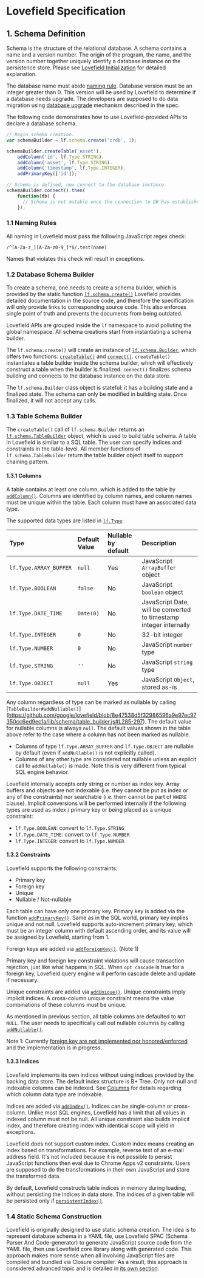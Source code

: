 # Lovefield Specification

## 1. Schema Definition

Schema is the structure of the relational database. A schema contains a name and
a version number. The origin of the program, the name, and the version number
together uniquely identify a database instance on the persistence store. Please
see [Lovefield Initialization](03_life_of_db.md#31-lovefield-initialization) for
detailed explanation.

The database name must abide [naming rule](#11-naming-rules). Database version
must be an integer greater than 0. This version will be used by Lovefield to
determine if a database needs upgrade. The developers are supposed to do data
migration using [database upgrade](03_life_of_db.md#33-database-upgrade)
mechanism described in the spec.

The following code demonstrates how to use Lovefield-provided APIs to declare
a database schema.

```js
// Begin schema creation.
var schemaBuilder = lf.schema.create('crdb', 1);

schemaBuilder.createTable('Asset').
    addColumn('id', lf.Type.STRING).
    addColumn('asset', lf.Type.STRING).
    addColumn('timestamp', lf.Type.INTEGER).
    addPrimaryKey(['id']);

// Schema is defined, now connect to the database instance.
schemaBuilder.connect().then(
    function(db) {
      // Schema is not mutable once the connection to DB has established.
    });
```

### 1.1 Naming Rules

All naming in Lovefield must pass the following JavaScript regex check:

`/^[A-Za-z_][A-Za-z0-9_]*$/.test(name)`

Names that violates this check will result in exceptions.


### 1.2 Database Schema Builder

To create a schema, one needs to create a schema builder, which is provided by
the static function [`lf.schema.create()`](
https://github.com/google/lovefield/blob/31f14db4995bb89fa053c99261a4b7501f87eb8d/lib/schema/builder.js#L232-242)
Lovefield provides detailed documentation in the source code, and therefore the
specification will only provide links to corresponding source code. This also
enforces single point of truth and prevents the documents from being outdated.

Lovefield APIs are grouped inside the `lf` namespace to avoid polluting the
global namespace. All schema creations start from instantiating a schema
builder.

The `lf.schema.create()` will create an instance of [`lf.schema.Builder`](
https://github.com/google/lovefield/blob/31f14db4995bb89fa053c99261a4b7501f87eb8d/lib/schema/builder.js#L32-48),
which offers two functions: [`createTable()`](
https://github.com/google/lovefield/blob/31f14db4995bb89fa053c99261a4b7501f87eb8d/lib/schema/builder.js#L134-147) and
[`connect()`](
https://github.com/google/lovefield/blob/31f14db4995bb89fa053c99261a4b7501f87eb8d/lib/schema/builder.js#L91-109).
`createTable()` instantiates a table builder inside the schema builder, which
will effectively construct a table when the builder is finalized.
`connect()` finalizes schema building and connects to the database instance on
the data store.

The `lf.schema.Builder` class object is stateful: it has a building state and a
finalized state. The schema can only be modified in building state. Once
finalized, it will not accept any calls.

### 1.3 Table Schema Builder

The `createTable()` call of `lf.schema.Builder` returns an
[`lf.schema.TableBuilder`](
https://github.com/google/lovefield/blob/8e47538d5f32986596a9e97ec97350cc6ed9ec1a/lib/schema/table_builder.js#L38-77)
object, which is used to build table schema. A table in Lovefield is similar to
a SQL table. The user can specify indices and constraints in the table-level.
All member functions of `lf.schema.TableBuilder` return the table builder object
itself to support chaining pattern.

#### 1.3.1 Columns

A table contains at least one column, which is added to the table by
[`addColumn()`](
https://github.com/google/lovefield/blob/8e47538d5f32986596a9e97ec97350cc6ed9ec1a/lib/schema/table_builder.js#L178-191).
Columns are identified by column names, and column names must be unique within
the table. Each column must have an associated data type.

The supported data types are listed in [`lf.Type`](
https://github.com/google/lovefield/blob/fafe224c75083698f1702c35c7908c25a8ea5951/lib/enums.js#L60-93):

| Type                 | Default Value | Nullable by default | Description                          |
|:---------------------|:--------------|:--------------------|:-------------------------------------|
|`lf.Type.ARRAY_BUFFER`|`null`         |Yes                  |JavaScript `ArrayBuffer` object       |
|`lf.Type.BOOLEAN`     |`false`        |No                   |JavaScript `boolean` object           |
|`lf.Type.DATE_TIME`   |`Date(0)`      |No                   |JavaScript Date, will be converted to timestamp integer internally |
|`lf.Type.INTEGER`     |`0`            |No                   |32-bit integer                        |
|`lf.Type.NUMBER`      |`0`            |No                   |JavaScript `number` type              |
|`lf.Type.STRING`      |`''`           |No                   |JavaScript `string` type              |
|`lf.Type.OBJECT`      |`null`         |Yes                  |JavaScript `Object`, stored as-is     |

Any column regardless of type can be marked as nullable by calling
[`TableBuilder#addNullable()`]
(https://github.com/google/lovefield/blob/8e47538d5f32986596a9e97ec97350cc6ed9ec1a/lib/schema/table_builder.js#L285-297).
The default value for nullable columns is always `null`. The default values
shown in the table above refer to the case where a column has not been marked as
nullable.

* Columns of type `lf.Type.ARRAY_BUFFER` and `lf.Type.OBJECT` are nullable by
default (even if `addNullable()` is not explicitly called).
* Columns of any other type are considered not nullable unless an explicit call
to `addNullable()` is made. Note this is very different from typical SQL engine
behavior.

Lovefield internally accepts only string or number as index key. Array buffers
and objects are not indexable (i.e. they cannot be put as index or any of the
constraints) nor searchable (i.e. them cannot be part of `WHERE` clause).
Implicit conversions will be performed internally if the following types are
used as index / primary key or being placed as a unique constraint:

* `lf.Type.BOOLEAN`: convert to `lf.Type.STRING`
* `lf.Type.DATE_TIME`: convert to `lf.Type.NUMBER`
* `lf.Type.INTEGER`: convert to `lf.Type.NUMBER`

#### 1.3.2 Constraints

Lovefield supports the following constraints:

* Primary key
* Foreign key
* Unique
* Nullable / Not-nullable

Each table can have only one primary key. Primary key is added via the function
[`addPrimaryKey()`](https://github.com/google/lovefield/blob/8e47538d5f32986596a9e97ec97350cc6ed9ec1a/lib/schema/table_builder.js#L194-225).
Same as in the SQL world, primary key implies unique and not null. Lovefield
supports auto-increment primary key, which must be an integer column with
default ascending order, and its value will be assigned by Lovefield, starting
from 1.

Foreign keys are added via [`addForeignKey()`](
https://github.com/google/lovefield/blob/8e47538d5f32986596a9e97ec97350cc6ed9ec1a/lib/schema/table_builder.js#L228-264).
(Note 1)

Primary key and foreign key constraint violations will cause transaction
rejection, just like what happens in SQL. When `opt_cascade` is true for
a foreign key, Lovefield query engine will perform cascade delete and update
if necessary.

Unique constraints are added via [`addUnique()`](
https://github.com/google/lovefield/blob/8e47538d5f32986596a9e97ec97350cc6ed9ec1a/lib/schema/table_builder.js#L267-282).
Unique constraints imply implicit indices. A cross-column unique constraint
means the value combinations of these columns must be unique.

As mentioned in previous section, all table columns are defaulted to `NOT NULL`.
The user needs to specifically call out nullable columns by calling
[`addNullable()`](https://github.com/google/lovefield/blob/8e47538d5f32986596a9e97ec97350cc6ed9ec1a/lib/schema/table_builder.js#L285-297).


Note 1: Currently [foreign key are not implemented nor honored/enforced](
https://github.com/google/lovefield/issues/8) and the implementation is in
progress.


#### 1.3.3 Indices

Lovefield implements its own indices without using indices provided by the
backing data store. The default index structure is B+ Tree. Only not-null and
indexable columns can be indexed. See [Columns](#131-columns) for details
regarding which column data type are indexable.

Indices are added via [`addIndex()`](
https://github.com/google/lovefield/blob/8e47538d5f32986596a9e97ec97350cc6ed9ec1a/lib/schema/table_builder.js#L327-357).
Indices can be single-column or cross-column. Unlike most SQL engines, Lovefield
has a limit that all values in indexed column must not be null. All unique
constraint also builds implicit index, and therefore creating index with
identical scope will yield in exceptions.

Lovefield does not support custom index. Custom index means creating an index
based on transformations. For example, reverse text of an e-mail address field.
It's not included because it is not possible to persist JavaScript functions
then eval due to Chrome Apps v2 constraints. Users are supposed to do the
transformations in their own JavaScript and store the transformed data.

By default, Lovefield constructs table indices in memory during loading, without
persisting the indices in data store. The indices of a given table will be
persisted only if [`persistentIndex()`](
https://github.com/google/lovefield/blob/8e47538d5f32986596a9e97ec97350cc6ed9ec1a/lib/schema/table_builder.js#L383-386).


### 1.4 Static Schema Construction

Lovefield is originally designed to use static schema creation. The idea is to
represent database schema in a YAML file, use Lovefield SPAC (Schema Parser
And Code-generator) to generate JavaScript source code from the YAML file, then
use Lovefield core library along with generated code. This approach makes more
sense when all involving JavaScript files are compiled and bundled via Closure
compiler. As a result, this approach is considered advanced topic and is
detailed in [its own section](07_spac.md).
